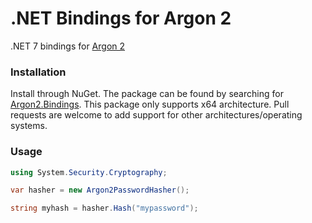 # .NET Bindings for Argon 2
.NET 7 bindings for [Argon 2](https://github.com/P-H-C/phc-winner-argon2)

### Installation
Install through NuGet. The package can be found by searching for [Argon2.Bindings](https://www.nuget.org/packages/Argon2.Bindings).
This package only supports x64 architecture. Pull requests are welcome to add support for other architectures/operating systems.

### Usage
```csharp
using System.Security.Cryptography;

var hasher = new Argon2PasswordHasher();

string myhash = hasher.Hash("mypassword");
```
